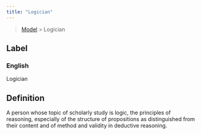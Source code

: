 ```yaml
---
title: "Logician"
---
```


> [Model](./../) > Logician

## Label

### English
Logician


## Definition
A person whose topic of scholarly study is logic, the principles of reasoning, especially of the structure of propositions as distinguished from their content and of method and validity in deductive reasoning. 


    
